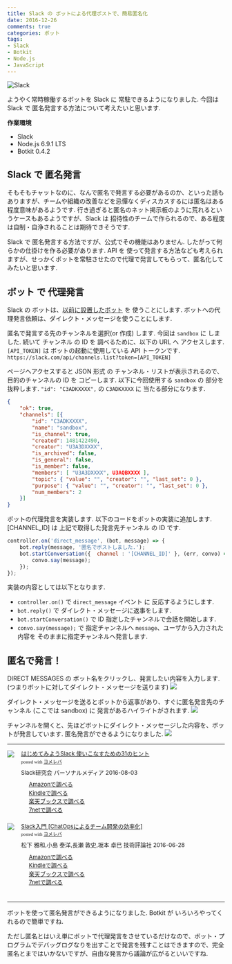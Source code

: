 ```yaml
---
title: Slack の ボットによる代理ポストで、簡易匿名化
date: 2016-12-26
comments: true
categories: ボット
tags:
- Slack
- Botkit
- Node.js
- JavaScript
---
```


![](/images/slack/slack.png "Slack")

ようやく常時稼働するボットを Slack に 常駐できるようになりました. 今回は Slack で 匿名発言する方法について考えたいと思います.

**作業環境**
- Slack
- Node.js 6.9.1 LTS
- Botkit 0.4.2


## Slack で 匿名発言
そもそもチャットなのに、なんで匿名で発言する必要があるのか、といった話もありますが、チームや組織の改善などを忌憚なくディスカスするには匿名はある程度意味があるようです.
行き過ぎると匿名のネット掲示板のように荒れるというケースもあるようですが、Slack は 招待性のチームで作られるので、ある程度は自制・自浄されることは期待できそうです.

Slack で 匿名発言する方法ですが、公式でその機能はありません. したがって何らかの仕掛けを作る必要があります.
API を 使って発言する方法なども考えられますが、せっかくボットを常駐させたので代理で発言してもらって、匿名化してみたいと思います.


## ボット で 代理発言
Slack の ボットは、[以前に設置したボット](/2016/12/17/Slackにボットを設置する/) を 使うことにします.
ボットへの代理発言依頼は、ダイレクト・メッセージを使うことにします.

匿名で発言する先のチャンネルを選択(or 作成) します. 今回は `sandbox` に しました.
続いて チャンネル の ID を 調べるために、以下の URL へ アクセスします. `[API_TOKEN]` は ボットの起動に使用している API トークンです.
`https://slack.com/api/channels.list?token=[API_TOKEN]`

ページへアクセスすると JSON 形式 の チャンネル・リストが表示されるので、目的のチャンネルの ID を コピーします. 以下に今回使用する `sandbox` の 部分を抜粋します. `"id": "C3ADKXXXX",` の `C3ADKXXXX` に 当たる部分になります.
```json
{
    "ok": true,
    "channels": [{
        "id": "C3ADKXXXX",
        "name": "sandbox",
        "is_channel": true,
        "created": 1481422490,
        "creator": "U3A3DXXXX",
        "is_archived": false,
        "is_general": false,
        "is_member": false,
        "members": [ "U3A3DXXXX", U3AQBXXXX ],
        "topic": { "value": "", "creator": "", "last_set": 0 },
        "purpose": { "value": "", "creator": "", "last_set": 0 },
        "num_members": 2
    }]
}
```

ボットの代理発言を実装します.
以下のコードをボットの実装に追加します. [CHANNEL_ID] は 上記で取得した発言先チャンネル の ID です.
```javascript
controller.on('direct_message', (bot, message) => {
    bot.reply(message, '匿名でポストしました.');
    bot.startConversation({  channel : '[CHANNEL_ID]' }, (err, convo) => {
        convo.say(message);
    });
});
```

実装の内容としては以下となります.
- `controller.on()` で `direct_message` イベント に 反応するようにします.
- `bot.reply()` で ダイレクト・メッセージに返事をします.
- `bot.startConversation()` で ID 指定したチャンネルで会話を開始します.
- `convo.say(message);` で 指定チャンネルへ `message`、ユーザから入力された内容を そのままに指定チャンネルへ発言します.


## 匿名で発言！
DIRECT MESSAGES の ボット名をクリックし、発言したい内容を入力します. (つまりボットに対してダイレクト・メッセージを送ります)
![](/images/slack/anonymizer/01.png)

ダイレクト・メッセージを送るとボットから返事があり、すぐに匿名発言先のチャンネル (ここでは sandbox) に 発言があるハイライトがされます.
![](/images/slack/anonymizer/02.png)

チャンネルを開くと、先ほどボットにダイレクト・メッセージした内容を、ボットが発言しています.
匿名発言ができるようになりました.
![](/images/slack/anonymizer/03.png)



- - - -
<div class="booklink-box" style="text-align:left;padding-bottom:20px;font-size:small;/zoom: 1;overflow: hidden;"><div class="booklink-image" style="float:left;margin:0 15px 10px 0;"><a href="//af.moshimo.com/af/c/click?a_id=860699&p_id=170&pc_id=185&pl_id=4062&s_v=b5Rz2P0601xu&url=http%3A%2F%2Fwww.amazon.co.jp%2Fexec%2Fobidos%2FASIN%2F4893623265" target="_blank" ><img src="https://images-fe.ssl-images-amazon.com/images/I/51SYfM4adrL._SL160_.jpg" style="border: none;" /></a><img src="//i.moshimo.com/af/i/impression?a_id=860699&p_id=170&pc_id=185&pl_id=4062" width="1" height="1" style="border:none;"></div><div class="booklink-info" style="line-height:120%;/zoom: 1;overflow: hidden;"><div class="booklink-name" style="margin-bottom:10px;line-height:120%"><a href="//af.moshimo.com/af/c/click?a_id=860699&p_id=170&pc_id=185&pl_id=4062&s_v=b5Rz2P0601xu&url=http%3A%2F%2Fwww.amazon.co.jp%2Fexec%2Fobidos%2FASIN%2F4893623265" target="_blank" >はじめてみようSlack 使いこなすための31のヒント</a><img src="//i.moshimo.com/af/i/impression?a_id=860699&p_id=170&pc_id=185&pl_id=4062" width="1" height="1" style="border:none;"><div class="booklink-powered-date" style="font-size:8pt;margin-top:5px;font-family:verdana;line-height:120%">posted with <a href="https://yomereba.com" rel="nofollow" target="_blank">ヨメレバ</a></div></div><div class="booklink-detail" style="margin-bottom:5px;">Slack研究会 パーソナルメディア 2016-08-03    </div><div class="booklink-link2" style="margin-top:10px;"><div class="shoplinkamazon" style="margin-right:5px;background: url('//img.yomereba.com/yl.gif') 0 0 no-repeat;padding: 2px 0 2px 18px;white-space: nowrap;"><a href="//af.moshimo.com/af/c/click?a_id=860699&p_id=170&pc_id=185&pl_id=4062&s_v=b5Rz2P0601xu&url=http%3A%2F%2Fwww.amazon.co.jp%2Fexec%2Fobidos%2FASIN%2F4893623265" target="_blank" >Amazonで調べる</a><img src="//i.moshimo.com/af/i/impression?a_id=860699&p_id=170&pc_id=185&pl_id=4062" width="1" height="1" style="border:none;"></div><div class="shoplinkkindle" style="margin-right:5px;background: url('//img.yomereba.com/yl.gif') 0 0 no-repeat;padding: 2px 0 2px 18px;white-space: nowrap;"><a href="//af.moshimo.com/af/c/click?a_id=860699&p_id=170&pc_id=185&pl_id=4062&s_v=b5Rz2P0601xu&url=http%3A%2F%2Fwww.amazon.co.jp%2Fexec%2Fobidos%2FASIN%2FB01L7HCBT2%2F" target="_blank" >Kindleで調べる</a><img src="//i.moshimo.com/af/i/impression?a_id=860699&p_id=170&pc_id=185&pl_id=4062" width="1" height="1" style="border:none;"></div><div class="shoplinkrakuten" style="margin-right:5px;background: url('//img.yomereba.com/yl.gif') 0 -50px no-repeat;padding: 2px 0 2px 18px;white-space: nowrap;"><a href="//af.moshimo.com/af/c/click?a_id=862013&p_id=56&pc_id=56&pl_id=637&s_v=b5Rz2P0601xu&url=http%3A%2F%2Fbooks.rakuten.co.jp%2Frb%2F14364488%2F" target="_blank" >楽天ブックスで調べる</a><img src="//i.moshimo.com/af/i/impression?a_id=862013&p_id=56&pc_id=56&pl_id=637" width="1" height="1" style="border:none;"></div>            <div class="shoplinkseven" style="margin-right:5px;background: url('//img.yomereba.com/yl.gif') 0 -100px no-repeat;padding: 2px 0 2px 18px;white-space: nowrap;"><a href="//af.moshimo.com/af/c/click?a_id=860693&p_id=932&pc_id=1188&pl_id=12456&s_v=b5Rz2P0601xu&url=http%3A%2F%2F7net.omni7.jp%2Fsearch%2F%3FsearchKeywordFlg%3D1%26keyword%3D4-89-362326-3%2520%257C%25204-893-62326-3%2520%257C%25204-8936-2326-3%2520%257C%25204-89362-326-3%2520%257C%25204-893623-26-3%2520%257C%25204-8936232-6-3" target="_blank" >7netで調べる<img src="//i.moshimo.com/af/i/impression?a_id=860693&p_id=932&pc_id=1188&pl_id=12456" width="1" height="1" style="border:none;"></a></div>                          </div></div><div class="booklink-footer" style="clear: left"></div></div>

<div class="booklink-box" style="text-align:left;padding-bottom:20px;font-size:small;/zoom: 1;overflow: hidden;"><div class="booklink-image" style="float:left;margin:0 15px 10px 0;"><a href="//af.moshimo.com/af/c/click?a_id=860699&p_id=170&pc_id=185&pl_id=4062&s_v=b5Rz2P0601xu&url=http%3A%2F%2Fwww.amazon.co.jp%2Fexec%2Fobidos%2FASIN%2F4774182389" target="_blank" ><img src="https://images-fe.ssl-images-amazon.com/images/I/51g9K9r7quL._SL160_.jpg" style="border: none;" /></a><img src="//i.moshimo.com/af/i/impression?a_id=860699&p_id=170&pc_id=185&pl_id=4062" width="1" height="1" style="border:none;"></div><div class="booklink-info" style="line-height:120%;/zoom: 1;overflow: hidden;"><div class="booklink-name" style="margin-bottom:10px;line-height:120%"><a href="//af.moshimo.com/af/c/click?a_id=860699&p_id=170&pc_id=185&pl_id=4062&s_v=b5Rz2P0601xu&url=http%3A%2F%2Fwww.amazon.co.jp%2Fexec%2Fobidos%2FASIN%2F4774182389" target="_blank" >Slack入門 [ChatOpsによるチーム開発の効率化]</a><img src="//i.moshimo.com/af/i/impression?a_id=860699&p_id=170&pc_id=185&pl_id=4062" width="1" height="1" style="border:none;"><div class="booklink-powered-date" style="font-size:8pt;margin-top:5px;font-family:verdana;line-height:120%">posted with <a href="https://yomereba.com" rel="nofollow" target="_blank">ヨメレバ</a></div></div><div class="booklink-detail" style="margin-bottom:5px;">松下 雅和,小島 泰洋,長瀬 敦史,坂本 卓巳 技術評論社 2016-06-28    </div><div class="booklink-link2" style="margin-top:10px;"><div class="shoplinkamazon" style="margin-right:5px;background: url('//img.yomereba.com/yl.gif') 0 0 no-repeat;padding: 2px 0 2px 18px;white-space: nowrap;"><a href="//af.moshimo.com/af/c/click?a_id=860699&p_id=170&pc_id=185&pl_id=4062&s_v=b5Rz2P0601xu&url=http%3A%2F%2Fwww.amazon.co.jp%2Fexec%2Fobidos%2FASIN%2F4774182389" target="_blank" >Amazonで調べる</a><img src="//i.moshimo.com/af/i/impression?a_id=860699&p_id=170&pc_id=185&pl_id=4062" width="1" height="1" style="border:none;"></div><div class="shoplinkkindle" style="margin-right:5px;background: url('//img.yomereba.com/yl.gif') 0 0 no-repeat;padding: 2px 0 2px 18px;white-space: nowrap;"><a href="//af.moshimo.com/af/c/click?a_id=860699&p_id=170&pc_id=185&pl_id=4062&s_v=b5Rz2P0601xu&url=http%3A%2F%2Fwww.amazon.co.jp%2Fexec%2Fobidos%2FASIN%2FB01HI2TD28%2F" target="_blank" >Kindleで調べる</a><img src="//i.moshimo.com/af/i/impression?a_id=860699&p_id=170&pc_id=185&pl_id=4062" width="1" height="1" style="border:none;"></div><div class="shoplinkrakuten" style="margin-right:5px;background: url('//img.yomereba.com/yl.gif') 0 -50px no-repeat;padding: 2px 0 2px 18px;white-space: nowrap;"><a href="//af.moshimo.com/af/c/click?a_id=862013&p_id=56&pc_id=56&pl_id=637&s_v=b5Rz2P0601xu&url=http%3A%2F%2Fbooks.rakuten.co.jp%2Frb%2F14263497%2F" target="_blank" >楽天ブックスで調べる</a><img src="//i.moshimo.com/af/i/impression?a_id=862013&p_id=56&pc_id=56&pl_id=637" width="1" height="1" style="border:none;"></div>           <div class="shoplinkseven" style="margin-right:5px;background: url('//img.yomereba.com/yl.gif') 0 -100px no-repeat;padding: 2px 0 2px 18px;white-space: nowrap;"><a href="//af.moshimo.com/af/c/click?a_id=860693&p_id=932&pc_id=1188&pl_id=12456&s_v=b5Rz2P0601xu&url=http%3A%2F%2F7net.omni7.jp%2Fsearch%2F%3FsearchKeywordFlg%3D1%26keyword%3D4-77-418238-4%2520%257C%25204-774-18238-4%2520%257C%25204-7741-8238-4%2520%257C%25204-77418-238-4%2520%257C%25204-774182-38-4%2520%257C%25204-7741823-8-4" target="_blank" >7netで調べる<img src="//i.moshimo.com/af/i/impression?a_id=860693&p_id=932&pc_id=1188&pl_id=12456" width="1" height="1" style="border:none;"></a></div>                          </div></div><div class="booklink-footer" style="clear: left"></div></div>



- - - -
ボットを使って匿名発言ができるようになりました. Botkit が いろいろやってくれるので簡単ですね.

ただし匿名とはいえ単にボットで代理発言をさせているだけなので、ボット・プログラムでデバッグログなりを出すことで発言を残すことはできますので、完全匿名とまではいかないですが、自由な発言から議論が広がるといいですね.
